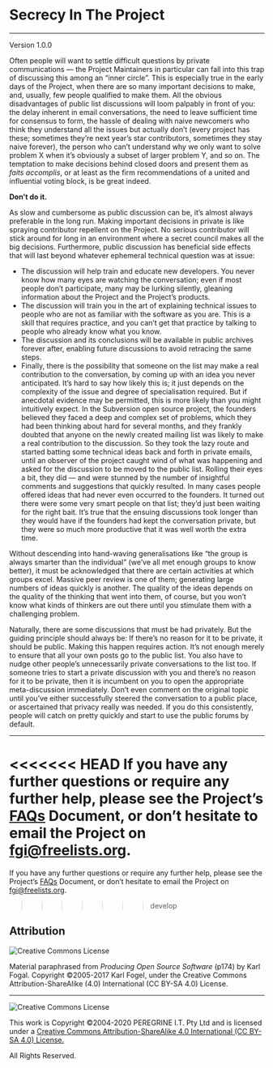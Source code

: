 # Secrecy In The Project

---

Version 1.0.0

Often people will want to settle difficult questions by private communications &mdash; the Project Maintainers in particular can fall into this trap of discussing this among an &ldquo;inner circle&rdquo;. This is especially true in the early days of the Project, when there are so many important decisions to make, and, usually, few people qualified to make them. All the obvious disadvantages of public list discussions will loom palpably in front of you: the delay inherent in email conversations, the need to leave sufficient time for consensus to form, the hassle of dealing with naive newcomers who think they understand all the issues but actually don&rsquo;t (every project has these; sometimes they&rsquo;re next year&rsquo;s star contributors, sometimes they stay naive forever), the person who can&rsquo;t understand why we only want to solve problem X when it&rsquo;s obviously a subset of larger problem Y, and so on. The temptation to make decisions behind closed doors and present them as *faits accomplis*, or at least as the firm recommendations of a united and influential voting block, is be great indeed.

**Don&rsquo;t do it.**

As slow and cumbersome as public discussion can be, it&rsquo;s almost always preferable in the long run. Making important decisions in private is like spraying contributor repellent on the Project. No serious contributor will stick around for long in an environment where a secret council makes all the big decisions. Furthermore, public discussion has beneficial side effects that will last beyond whatever ephemeral technical question was at issue:

- The discussion will help train and educate new developers. You never know how many eyes are watching the conversation; even if most people don&rsquo;t participate, many may be lurking silently, gleaning information about the Project and the Project&rsquo;s products.
- The discussion will train you in the art of explaining technical issues to people who are not as familiar with the software as you are. This is a skill that requires practice, and you can&rsquo;t get that practice by talking to people who already know what you know.
- The discussion and its conclusions will be available in public archives forever after, enabling future discussions to avoid retracing the same steps.
- Finally, there is the possibility that someone on the list may make a real contribution to the conversation, by coming up with an idea you never anticipated. It&rsquo;s hard to say how likely this is; it just depends on the complexity of the issue and degree of specialisation required. But if anecdotal evidence may be permitted, this is more likely than you might intuitively expect. In the Subversion open source project, the founders believed they faced a deep and complex set of problems, which they had been thinking about hard for several months, and they frankly doubted that anyone on the newly created mailing list was likely to make a real contribution to the discussion. So they took the lazy route and started batting some technical ideas back and forth in private emails, until an observer of the project caught wind of what was happening and asked for the discussion to be moved to the public list. Rolling their eyes a bit, they did &mdash; and were stunned by the number of insightful comments and suggestions that quickly resulted. In many cases people offered ideas that had never even occurred to the founders. It turned out there were some very smart people on that list; they&rsquo;d just been waiting for the right bait. It&rsquo;s true that the ensuing discussions took longer than they would have if the founders had kept the conversation private, but they were so much more productive that it was well worth the extra time.

Without descending into hand-waving generalisations like &ldquo;the group is always smarter than the individual&rdquo; (we&rsquo;ve all met enough groups to know better), it must be acknowledged that there are certain activities at which groups excel. Massive peer review is one of them; generating large numbers of ideas quickly is another. The quality of the ideas depends on the quality of the thinking that went into them, of course, but you won&rsquo;t know what kinds of thinkers are out there until you stimulate them with a challenging problem.

Naturally, there are some discussions that must be had privately. But the guiding principle should always be: If there&rsquo;s no reason for it to be private, it should be public. Making this happen requires action. It&rsquo;s not enough merely to ensure that all your own posts go to the public list. You also have to nudge other people&rsquo;s unnecessarily private conversations to the list too. If someone tries to start a private discussion with you and there&rsquo;s no reason for it to be private, then it is incumbent on you to open the appropriate meta-discussion immediately. Don&rsquo;t even comment on the original topic until you&rsquo;ve either successfully steered the conversation to a public place, or ascertained that privacy really was needed. If you do this consistently, people will catch on pretty quickly and start to use the public forums by default.

---

<<<<<<< HEAD
If you have any further questions or require any further help, please see the Project&rsquo;s [FAQs](FAQs.md) Document, or don&rsquo;t hesitate to email the Project on <fgi@freelists.org>.
=======
If you have any further questions or require any further help, please see the Project&rsquo;s [FAQs](https://github.com/Dulux-Oz/FGI/tree/master/Project_Documentation/FAQs.md) Document, or don&rsquo;t hesitate to email the Project on <fgi@freelists.org>.
>>>>>>> develop

## Attribution

![Creative Commons License](https://i.creativecommons.org/l/by-sa/4.0/88x31.png "Creative Commons License")

Material paraphrased from *Producing Open Source Software* (p174) by Karl Fogal. Copyright &copy;2005-2017 Karl Fogel, under the Creative Commons Attribution-ShareAlike (4.0) International (CC BY-SA 4.0) License.

---

![Creative Commons License](https://i.creativecommons.org/l/by-sa/4.0/88x31.png "Creative Commons License")

This work is Copyright &copy;2004-2020 PEREGRINE I.T. Pty Ltd and is licensed under a [Creative Commons Attribution-ShareAlike 4.0 International (CC BY-SA 4.0) License.](https://creativecommons.org/licenses/by-sa/4.0/)

All Rights Reserved.
